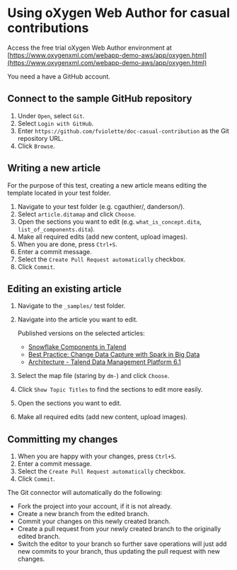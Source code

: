 # Using oXygen Web Author for casual contributions

 Access the free trial oXygen Web Author environment at [https://www.oxygenxml.com/webapp-demo-aws/app/oxygen.html](https://www.oxygenxml.com/webapp-demo-aws/app/oxygen.html)
 
 You need a have a GitHub account.
 
## Connect to the sample GitHub repository
1. Under `Open`, select `Git`.
2. Select `Login with GitHub`.
3. Enter `https://github.com/fviolette/doc-casual-contribution` as the Git repository URL.
4. Click `Browse`.

## Writing a new article
For the purpose of this test, creating a new article means editing the template located in your test folder.

1. Navigate to your test folder (e.g. cgauthier/, danderson/).
2. Select `article.ditamap` and click `Choose`.
3. Open the sections you want to edit (e.g. `what_is_concept.dita`, `list_of_components.dita`).
4. Make all required edits (add new content, upload images).
5. When you are done, press `Ctrl+S`.
6. Enter a commit message.
7. Select the `Create Pull Request automatically` checkbox.
8. Click `Commit`.

## Editing an existing article

1. Navigate to the `_samples/` test folder.
2. Navigate into the article you want to edit.

   Published versions on the selected articles:

   - [Snowflake Components in Talend](https://help.talend.com/reader/vftIUG8awmW0On_yhMotqA/NBw~_mrvqvi7Af1~T4d2BQ)
   - [Best Practice: Change Data Capture with Spark in Big Data](https://help.talend.com/reader/qBONZimp3CN7reRcw3X8qA/Rb~ESugOf1yFOJe2vRGKmw)
   - [Architecture - Talend Data Management Platform 6.1](https://help.talend.com/reader/t2d9W5LwjZdETEJJST~2Jg/~hcTOcWJ60nKXshJWWk1HQ)

3. Select the map file (staring by `dm-`) and click `Choose`.
4. Click `Show Topic Titles` to find the sections to edit more easily.
5. Open the sections you want to edit.
6. Make all required edits (add new content, upload images).

## Committing my changes

1. When you are happy with your changes, press `Ctrl+S`.
2. Enter a commit message.
3. Select the `Create Pull Request automatically` checkbox.
4. Click `Commit`.

The Git connector will automatically do the following:
- Fork the project into your account, if it is not already.
- Create a new branch from the edited branch.
- Commit your changes on this newly created branch.
- Create a pull request from your newly created branch to the originally edited branch.
- Switch the editor to your branch so further save operations will just add new commits to your branch, thus updating the pull request with new changes.